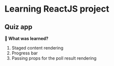 # Learning ReactJS project

## Quiz app

[//]: # (![1660249609940]&#40;https://user-images.githubusercontent.com/12086860/184236063-9f807f93-f6a4-4577-9a12-443ff1d3fd43.png&#41;)

**👀 What was learned?**
1. Staged content rendering
2. Progress bar
3. Passing props for the poll result rendering
